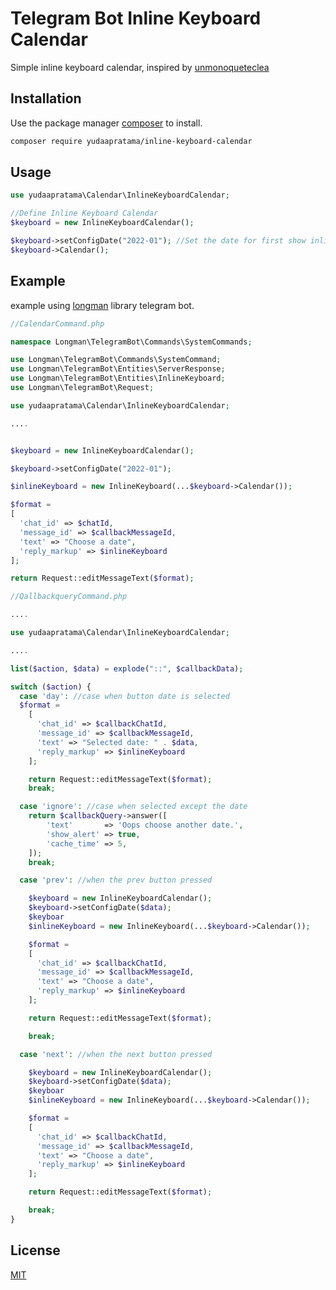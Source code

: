 # Telegram Bot Inline Keyboard Calendar

Simple inline keyboard calendar, inspired by [unmonoqueteclea](https://github.com/unmonoqueteclea/calendar-telegram)

## Installation

Use the package manager [composer](https://getcomposer.org/) to install.

```bash
composer require yudaapratama/inline-keyboard-calendar
```

## Usage

```php
use yudaapratama\Calendar\InlineKeyboardCalendar;

//Define Inline Keyboard Calendar
$keyboard = new InlineKeyboardCalendar();

$keyboard->setConfigDate("2022-01"); //Set the date for first show inline keyboard
$keyboard->Calendar();

```

## Example
example using [longman](https://github.com/php-telegram-bot/core) library telegram bot.
```php
//CalendarCommand.php

namespace Longman\TelegramBot\Commands\SystemCommands;

use Longman\TelegramBot\Commands\SystemCommand;
use Longman\TelegramBot\Entities\ServerResponse;
use Longman\TelegramBot\Entities\InlineKeyboard;
use Longman\TelegramBot\Request;

use yudaapratama\Calendar\InlineKeyboardCalendar;

....


$keyboard = new InlineKeyboardCalendar();

$keyboard->setConfigDate("2022-01");

$inlineKeyboard = new InlineKeyboard(...$keyboard->Calendar());

$format =
[
  'chat_id' => $chatId,
  'message_id' => $callbackMessageId,
  'text' => "Choose a date",
  'reply_markup' => $inlineKeyboard
];

return Request::editMessageText($format);
```

```php
//QallbackqueryCommand.php

....

use yudaapratama\Calendar\InlineKeyboardCalendar;

....

list($action, $data) = explode("::", $callbackData);

switch ($action) {
  case 'day': //case when button date is selected
  $format =
    [
      'chat_id' => $callbackChatId,
      'message_id' => $callbackMessageId,
      'text' => "Selected date: " . $data,
      'reply_markup' => $inlineKeyboard
    ];

    return Request::editMessageText($format);
    break;

  case 'ignore': //case when selected except the date
    return $callbackQuery->answer([
        'text'       => 'Oops choose another date.',
        'show_alert' => true,
        'cache_time' => 5,
    ]);
    break;

  case 'prev': //when the prev button pressed

    $keyboard = new InlineKeyboardCalendar();
    $keyboard->setConfigDate($data);
    $keyboar
    $inlineKeyboard = new InlineKeyboard(...$keyboard->Calendar());

    $format =
    [
      'chat_id' => $callbackChatId,
      'message_id' => $callbackMessageId,
      'text' => "Choose a date",
      'reply_markup' => $inlineKeyboard
    ];

    return Request::editMessageText($format);

    break;

  case 'next': //when the next button pressed

    $keyboard = new InlineKeyboardCalendar();
    $keyboard->setConfigDate($data);
    $keyboar
    $inlineKeyboard = new InlineKeyboard(...$keyboard->Calendar());

    $format =
    [
      'chat_id' => $callbackChatId,
      'message_id' => $callbackMessageId,
      'text' => "Choose a date",
      'reply_markup' => $inlineKeyboard
    ];

    return Request::editMessageText($format);

    break;
}

```

## License
[MIT](https://choosealicense.com/licenses/mit/)
